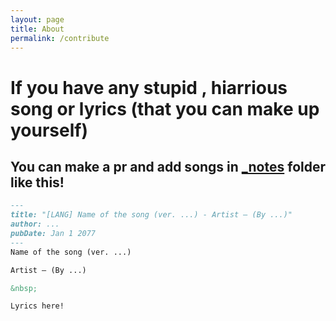 ```yaml
---
layout: page
title: About
permalink: /contribute
---
```


# If you have any stupid , hiarrious song or lyrics (that you can make up yourself)
## You can make a pr and add songs in [_notes](https://github.com/toonnongaeoy/wtlyrics/tree/main/_notes) folder like this!

```markdown
---
title: "[LANG] Name of the song (ver. ...) - Artist – (By ...)"
author: ...
pubDate: Jan 1 2077
---
Name of the song (ver. ...)

Artist – (By ...)

&nbsp;

Lyrics here!
```
